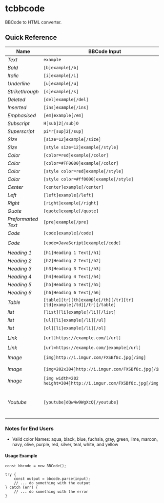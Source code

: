 # tcbbcode

BBCode to HTML converter.

## Quick Reference

| Name | BBCode Input | HTML Output |
|------|--------|------|
| *Text* | `example` | `example` |
| *Bold* | `[b]example[/b]` | `<b>example</b>` |
| *Italic* | `[i]example[/i]` | `<i>example</i>` |
| *Underline* | `[u]example[/u]` | `<u>example</u>` |
| *Strikethrough* | `[s]example[/s]` | `<s>example</s>` |
| *Deleted* | `[del]example[/del]` | `<del>example</del>` |
| *Inserted* | `[ins]example[/ins]` | `<ins>example</ins>` |
| *Emphasised* | `[em]example[/em]` | `<em>example</em>` |
| *Subscript* | `H[sub]2[/sub]O` | `H<sub>2</sub>O` |
| *Superscript* | `pi*r[sup]2[/sup]` | `pi*r<sup>2</sup>` |
| *Size* | `[size=12]example[/size]` | `<span style="font-size: 12pt;">example</span>` |
| *Size* | `[style size=12]example[/style]` | `<span style="font-size: 12pt;">example</span>` |
| *Color* | `[color=red]example[/color]` | `<span style="color: red;">example</span>` |
| *Color* | `[color=#FF0000]example[/color]` | `<span style="color: #ff0000;">example</span>` |
| *Color* | `[style color=red]example[/style]` | `<span style="color: red;">example</span>` |
| *Color* | `[style color=#ff0000]example[/style]` | `<span style="color: #ff0000;">example</span>` |
| *Center* | `[center]example[/center]` | `<div style="text-align: center;">example</div>` |
| *Left* | `[left]example[/left]` | `<div style="text-align: left;">example</div>` |
| *Right* | `[right]example[/right]` | `<div style="text-align: right;">example</div>` |
| *Quote* | `[quote]example[/quote]` | `<blockquote>example</blockquote>` |
| *Preformatted Text* | `[pre]example[/pre]` | `<pre>example</pre>` |
| *Code* | `[code]example[/code]` | `<div><pre><code>example</code></pre></div>` |
| *Code* | `[code=JavaScript]example[/code]` | `<div class="bbcode-code-lang-javascript"><pre><code>example</code></pre></div>` |
| *Heading 1* | `[h1]Heading 1 Text[/h1]` | `<h1>Heading 1 Text</h1>` |
| *Heading 2* | `[h2]Heading 2 Text[/h2]` | `<h2>Heading 2 Text</h2>` |
| *Heading 3* | `[h3]Heading 3 Text[/h3]` | `<h3>Heading 3 Text</h3>` |
| *Heading 4* | `[h4]Heading 4 Text[/h4]` | `<h4>Heading 4 Text</h4>` |
| *Heading 5* | `[h5]Heading 5 Text[/h5]` | `<h5>Heading 5 Text</h5>` |
| *Heading 6* | `[h6]Heading 6 Text[/h6]` | `<h6>Heading 6 Text</h6>` |
| *Table* | `[table][tr][th]example[/th][/tr][tr][td]example[/td][/tr][/table]` | `<table><tr><th>example</th></tr><tr><td>example</td></tr></table>` |
| *list* | `[list][li]example[/li][/list]` | `<ul><li>example</li></ul>` |
| *list* | `[ul][li]example[/li][/ul]` | `<ul><li>example</li></ul>` |
| *list* | `[ol][li]example[/li][/ol]` | `<ol><li>example</li></ol>` |
| *Link* | `[url]https://example.com/[/url]` | `<a href="https://example.com/">https://example.com/</a>` |
| *Link* | `[url=https://example.com/]example[/url]` | `<a href="https://example.com/">example</a>` |
| *Image* | `[img]http://i.imgur.com/FXSBf8c.jpg[/img]` | `<img src="http://i.imgur.com/FXSBf8c.jpg" alt="FXSBf8c.jpg" />` |
| *Image* | `[img=202x304]http://i.imgur.com/FXSBf8c.jpg[/img]` | `<img src="http://i.imgur.com/FXSBf8c.jpg" alt="FXSBf8c.jpg" width="202" height="304" />` |
| *Image* | `[img width=202 height=304]http://i.imgur.com/FXSBf8c.jpg[/img]` | `<img src="http://i.imgur.com/FXSBf8c.jpg" alt="FXSBf8c.jpg" width="202" height="304" />` |
| *Youtube* | `[youtube]dQw4w9WgXcQ[/youtube]` | `<div><iframe width="560" height="315" src="https://www.youtube.com/embed/dQw4w9WgXcQ" title="YouTube video player" frameborder="0" allow="accelerometer; autoplay; clipboard-write; encrypted-media; gyroscope; picture-in-picture" allowfullscreen></iframe></div>` |

### Notes for End Users

- Valid color Names: aqua, black, blue, fuchsia, gray, green, lime, maroon, navy, olive, purple, red, silver, teal, white, and yellow

#### Usage Example

```
const bbcode = new BBCode();

try {
    const output = bbcode.parse(input);
    // ... do something with the output
} catch (err) {
    // ... do something with the error
}
```
